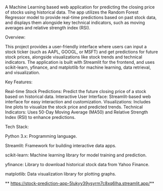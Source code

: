 A Machine Learning based web application for predicting the closing price of stocks using historical data. The app utilizes the Random Forest Regressor model to provide real-time predictions based on past stock data, and displays them alongside key technical indicators, such as moving averages and relative strength index (RSI).

Overview:

This project provides a user-friendly interface where users can input a stock ticker (such as AAPL, GOOGL, or MSFT) and get predictions for future stock prices, alongside visualizations like stock trends and technical indicators. The application is built with Streamlit for the frontend, and uses scikit-learn, yfinance, and matplotlib for machine learning, data retrieval, and visualization.

Key Features:

Real-time Stock Predictions: Predict the future closing price of a stock based on historical data.
Interactive User Interface: Streamlit-based web interface for easy interaction and customization.
Visualizations: Includes line plots to visualize the stock price and predicted trends.
Technical Indicators: Uses 50-Day Moving Average (MA50) and Relative Strength Index (RSI) to enhance predictions.

Tech Stack:

Python 3.x: Programming language.

Streamlit: Framework for building interactive data apps.

scikit-learn: Machine learning library for model training and prediction.

yfinance: Library to download historical stock data from Yahoo Finance.

matplotlib: Data visualization library for plotting graphs.

**
https://stock-prediction-app-5lukyy39ysyrm7c8xq6lha.streamlit.app/**
